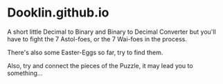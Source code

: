 # Dooklin.github.io

A short little Decimal to Binary and Binary to Decimal Converter
but you'll have to fight the 7 Astol-foes, or the 7 Wai-foes in the process.

There's also some Easter-Eggs so far, try to find them.

Also, try and connect the pieces of the Puzzle, it may lead you to something...
